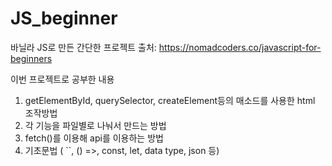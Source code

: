 # JS_beginner


바닐라 JS로 만든 간단한 프로젝트
출처: https://nomadcoders.co/javascript-for-beginners

이번 프로젝트로 공부한 내용

1. getElementById, querySelector, createElement등의 매소드를 사용한 html 조작방법
3. 각 기능을 파일별로 나눠서 만드는 방법
4. fetch()를 이용해 api를 이용하는 방법
5. 기초문법 ( ``, () =>, const, let, data type, json 등)
